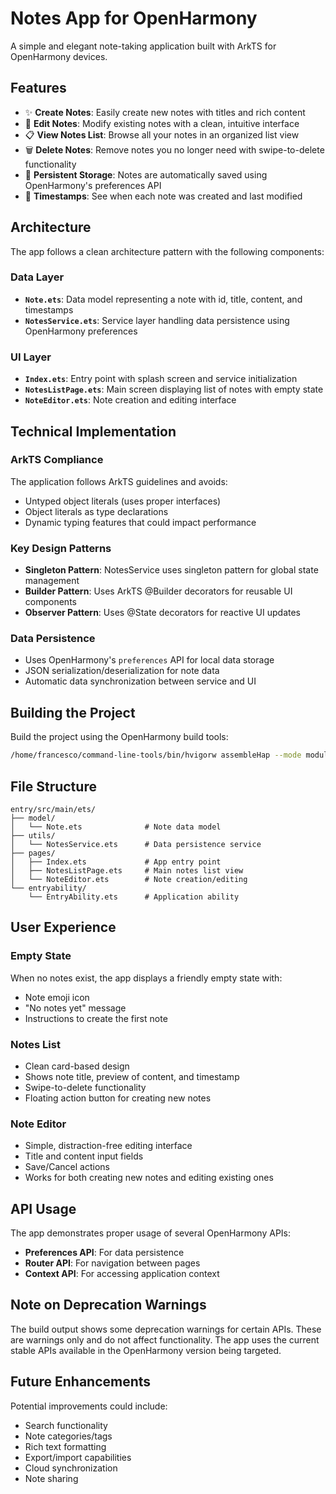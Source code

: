 # Notes App for OpenHarmony

A simple and elegant note-taking application built with ArkTS for OpenHarmony devices.

## Features

- ✨ **Create Notes**: Easily create new notes with titles and rich content
- 📝 **Edit Notes**: Modify existing notes with a clean, intuitive interface
- 📋 **View Notes List**: Browse all your notes in an organized list view
- 🗑️ **Delete Notes**: Remove notes you no longer need with swipe-to-delete functionality
- 💾 **Persistent Storage**: Notes are automatically saved using OpenHarmony's preferences API
- 📅 **Timestamps**: See when each note was created and last modified

## Architecture

The app follows a clean architecture pattern with the following components:

### Data Layer
- **`Note.ets`**: Data model representing a note with id, title, content, and timestamps
- **`NotesService.ets`**: Service layer handling data persistence using OpenHarmony preferences

### UI Layer
- **`Index.ets`**: Entry point with splash screen and service initialization
- **`NotesListPage.ets`**: Main screen displaying list of notes with empty state
- **`NoteEditor.ets`**: Note creation and editing interface

## Technical Implementation

### ArkTS Compliance
The application follows ArkTS guidelines and avoids:
- Untyped object literals (uses proper interfaces)
- Object literals as type declarations
- Dynamic typing features that could impact performance

### Key Design Patterns
- **Singleton Pattern**: NotesService uses singleton pattern for global state management
- **Builder Pattern**: Uses ArkTS @Builder decorators for reusable UI components
- **Observer Pattern**: Uses @State decorators for reactive UI updates

### Data Persistence
- Uses OpenHarmony's `preferences` API for local data storage
- JSON serialization/deserialization for note data
- Automatic data synchronization between service and UI

## Building the Project

Build the project using the OpenHarmony build tools:

```bash
/home/francesco/command-line-tools/bin/hvigorw assembleHap --mode module -p product=default --stacktrace --no-parallel --no-daemon
```

## File Structure

```
entry/src/main/ets/
├── model/
│   └── Note.ets              # Note data model
├── utils/
│   └── NotesService.ets      # Data persistence service
├── pages/
│   ├── Index.ets             # App entry point
│   ├── NotesListPage.ets     # Main notes list view
│   └── NoteEditor.ets        # Note creation/editing
└── entryability/
    └── EntryAbility.ets      # Application ability
```

## User Experience

### Empty State
When no notes exist, the app displays a friendly empty state with:
- Note emoji icon
- "No notes yet" message
- Instructions to create the first note

### Notes List
- Clean card-based design
- Shows note title, preview of content, and timestamp
- Swipe-to-delete functionality
- Floating action button for creating new notes

### Note Editor
- Simple, distraction-free editing interface
- Title and content input fields
- Save/Cancel actions
- Works for both creating new notes and editing existing ones

## API Usage

The app demonstrates proper usage of several OpenHarmony APIs:
- **Preferences API**: For data persistence
- **Router API**: For navigation between pages
- **Context API**: For accessing application context

## Note on Deprecation Warnings

The build output shows some deprecation warnings for certain APIs. These are warnings only and do not affect functionality. The app uses the current stable APIs available in the OpenHarmony version being targeted.

## Future Enhancements

Potential improvements could include:
- Search functionality
- Note categories/tags
- Rich text formatting
- Export/import capabilities
- Cloud synchronization
- Note sharing